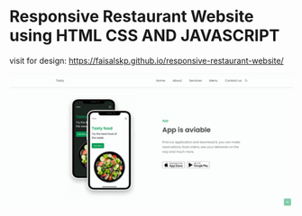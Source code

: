 # Responsive Restaurant Website using HTML CSS AND JAVASCRIPT

visit for design: https://faisalskp.github.io/responsive-restaurant-website/

<img src="./design.png">

